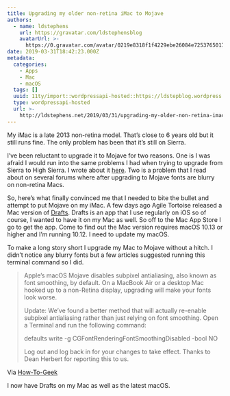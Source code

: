 ```yaml
---
title: Upgrading my older non-retina iMac to Mojave
authors:
  - name: ldstephens
    url: https://gravatar.com/ldstephensblog
    avatarUrl: >-
      https://0.gravatar.com/avatar/0219e8318f1f4229ebe26084e7253765017f43ca0c631be37dc6d0b8ad6e40a4?s=96&d=identicon&r=G
date: 2019-03-31T18:42:23.000Z
metadata:
  categories:
    - Apps
    - Mac
    - macOS
  tags: []
  uuid: 11ty/import::wordpressapi-hosted::https://ldstepblog.wordpress.com/?p=1716
  type: wordpressapi-hosted
  url: >-
    http://ldstephens.net/2019/03/31/upgrading-my-older-non-retina-imac-to-mojave/
---
```

My iMac is a late 2013 non-retina model. That’s close to 6 years old but it still runs fine. The only problem has been that it’s still on Sierra.

I’ve been reluctant to upgrade it to Mojave for two reasons. One is I was afraid I would run into the same problems I had when trying to upgrade from Sierra to High Sierra. I wrote about it [here](https://ldstephens.net/2017/10/01/problems-upgrading-to-high-sierra/). Two is a problem that I read about on several forums where after upgrading to Mojave fonts are blurry on non-retina Macs.

So, here’s what finally convinced me that I needed to bite the bullet and attempt to put Mojave on my iMac. A few days ago Agile Tortoise released a Mac version of [Drafts](https://getdrafts.com). Drafts is an app that I use regularly on iOS so of course, I wanted to have it on my Mac as well. So off to the Mac App Store I go to get the app. Come to find out the Mac version requires macOS 10.13 or higher and I’m running 10.12. I need to update my macOS.

To make a long story short I upgrade my Mac to Mojave without a hitch. I didn’t notice any blurry fonts but a few articles suggested running this terminal command so I did.

> Apple’s macOS Mojave disables subpixel antialiasing, also known as font smoothing, by default. On a MacBook Air or a desktop Mac hooked up to a non-Retina display, upgrading will make your fonts look worse.
> 
> Update: We’ve found a better method that will actually re-enable subpixel antialiasing rather than just relying on font smoothing. Open a Terminal and run the following command:
> 
> defaults write -g CGFontRenderingFontSmoothingDisabled -bool NO
> 
> Log out and log back in for your changes to take effect. Thanks to Dean Herbert for reporting this to us.

Via [How-To-Geek](https://www.howtogeek.com/358596/how-to-fix-blurry-fonts-on-macos-mojave-with-subpixel-antialiasing/)

I now have Drafts on my Mac as well as the latest macOS.